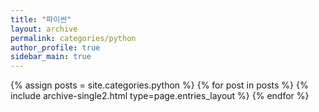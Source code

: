 ```yaml
---
title: "파이썬"
layout: archive
permalink: categories/python
author_profile: true
sidebar_main: true
---
```




{% assign posts = site.categories.python %}
{% for post in posts %} {% include archive-single2.html type=page.entries_layout %} {% endfor %}